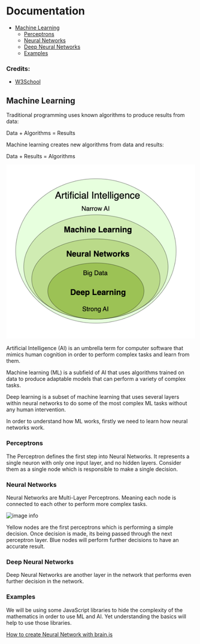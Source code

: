 # Documentation

- [Machine Learning](#machine-learning)
  - [Perceptrons](#perceptrons)
  - [Neural Networks](#neural-networks)
  - [Deep Neural Networks](#deep-neural-networks)
  - [Examples](#examples)

### Credits:

- [W3School](https://www.w3schools.com/ai/default.asp)

## Machine Learning

Traditional programming uses known algorithms to produce results from data:

Data + Algorithms = Results

Machine learning creates new algorithms from data and results:

Data + Results = Algorithms

![image info](./img/ml_basic.png)

Artificial Intelligence (AI) is an umbrella term for computer software that mimics human cognition in order to perform complex tasks and learn from them.

Machine learning (ML) is a subfield of AI that uses algorithms trained on data to produce adaptable models that can perform a variety of complex tasks.

Deep learning is a subset of machine learning that uses several layers within neural networks to do some of the most complex ML tasks without any human intervention.

In order to understand how ML works, firstly we need to learn how neural networks work.

### Perceptrons

The Perceptron defines the first step into Neural Networks. It represents a single neuron with only one input layer, and no hidden layers. Consider them as a single node which is responsible to make a single decision.

### Neural Networks

Neural Networks are Multi-Layer Perceptrons. Meaning each node is connected to each other to perform more complex tasks.

![image info](https://www.w3schools.com/ai/img_nn_single_600.jpg)

Yellow nodes are the first perceptrons which is performing a simple decision. Once decision is made, its being passed through the next perceptron layer. Blue nodes will perform further decisions to have an accurate result.

### Deep Neural Networks

Deep Neural Networks are another layer in the network that performs even further decision in the network.

### Examples

We will be using some JavaScript libraries to hide the complexity of the mathematics in order to use ML and AI. Yet understanding the basics will help to use those libraries.

[How to create Neural Network with brain.js](./ML/brainJS)

